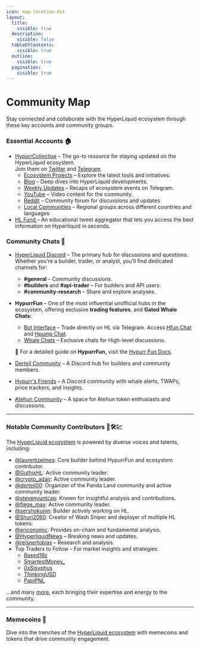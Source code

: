 ```yaml
---
icon: map-location-dot
layout:
  title:
    visible: true
  description:
    visible: false
  tableOfContents:
    visible: true
  outline:
    visible: true
  pagination:
    visible: true
---
```


# Community Map

Stay connected and collaborate with the HyperLiquid ecosystem through these key accounts and community groups.

### **Essential Accounts** 🏠

* [HypurrCollective](https://www.hypurr.co/) – The go-to resource for staying updated on the HyperLiquid ecosystem.\
  Join them on [Twitter](https://x.com/hypurr_co) and [Telegram](https://t.me/+kQPx4WNpHEk4MmRl).
  * [Ecosystem Projects](https://www.hypurr.co/ecosystem-projects) – Explore the latest tools and initiatives.
  * [Blog](https://www.hypurr.co/blog) – Deep dives into HyperLiquid developments.
  * [Weekly Updates](https://t.me/hypurrco) – Recaps of ecosystem events on Telegram.
  * [YouTube](https://youtube.com/@HypurrCollective?sub_confirmation=1) – Video content for the community.
  * [Reddit](https://reddit.com/r/hyperliquid1/) – Community forum for discussions and updates
  * [Local Communities](https://x.com/hypurr_co/status/1921785184871178658) – Regional groups across different countries and languages
* [HL Fund ](https://hl.fund/)– An educational tweet aggregator that lets you access the best information on Hyperliquid in seconds.

### **Community Chats** 💬

* [HyperLiquid Discord](https://discord.com/invite/hyperliquid) – The primary hub for discussions and questions. Whether you’re a builder, trader, or analyst, you’ll find dedicated channels for:
  * **#general** – Community discussions.
  * **#builders** and **#api-trader** – For builders and API users.
  * **#community-research** – Share and explore analyses.
*   **HypurrFun** – One of the most influential unofficial hubs in the ecosystem, offering exclusive **trading features**, and **Gated Whale Chats:**

    * [Bot Interface](https://t.me/HypurrFunBot) – Trade directly on HL via Telegram. Access [Hfun Chat](https://t.me/+SJRiO42rufBmODBk) and [Hpump Chat](https://t.me/+GRIwAPnAUBk4ODE0).
    * [Whale Chats](https://x.com/kirbyongeo/status/1864659841639436553) – Exclusive chats for High-level discussions.

    📖 For a detailed guide on **HypurrFun,** visit the [Hypurr Fun Docs](https://hypurr-fun.gitbook.io/hypurr-fun-docs).
* [Derteil Community](https://discord.com/invite/Kh7AYY9h) – A Discord hub for builders and community members.
* [Hypurr's Friends](https://discord.com/invite/38Hkd7QFpV) – A Discord community with whale alerts, TWAPs, price trackers, and insights.
* [Atehun Community](https://t.me/atehundredollars) – A space for Atehun token enthusiasts and discussions.

***

### Notable Community Contributors 📣🛠️💹

The [HyperLiquid ecosystem](https://x.com/Hyperliquid_Hub/status/1922504675024371744) is powered by diverse voices and talents, including:

* [@laurentzeimes](https://x.com/laurentzeimes): Core builder behind HypurrFun and ecosystem contributor.
* [@GuthixHL](https://x.com/guthixhl?s=21\&t=fyJoiPJn7gE_VIRS05WBaQ): Active community leader.
* [@crypto\_adair](https://x.com/crypto_adair): Active community leader.
* [@derteil00](https://x.com/derteil00): Organizer of the Panda Land community and active community leader.
* [@stevenyuntcap](https://x.com/stevenyuntcap): Known for insightful analysis and contributions.
* [@fiege\_max](https://x.com/fiege_max): Active community leader.
* [@sershokunin](https://x.com/sershokunin): Builder actively working on HL.
* [@Shuri2060](https://x.com/Shuri2060): Creator of Wash Sniper and deployer of multiple HL tokens.
* [@ericonomic](https://x.com/ericonomic): Provides on-chain and fundamental analysis.
* [@HyperliquidNews](https://x.com/HyperliquidNews) – Breaking news and updates.
* [@reisnertobias](https://x.com/reisnertobias) – Research and analysis.
* Top Traders to Follow – For market insights and strategies:
  * [Based16z](https://x.com/based16z)
  * [SmartestMoney\_](https://x.com/smartestmoney_)
  * [0xSisyphus](https://x.com/0xSisyphus)
  * [ThinkingUSD](https://x.com/ThinkingUSD)
  * [PapiPNL](https://x.com/papipnl)

…and many [more](https://x.com/jimihendrixgin/status/1867772702003466400), each bringing their expertise and energy to the community.

***

### **Memecoins 🎉**

Dive into the trenches of the [HyperLiquid ecosystem](../projects/memecoin.md) with memecoins and tokens that drive community engagement.
